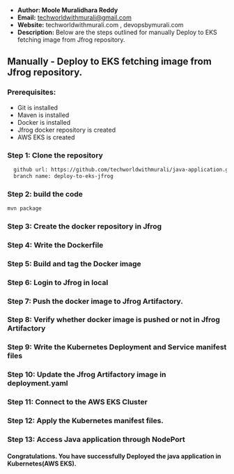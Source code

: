 + <b>Author: Moole Muralidhara Reddy</b></br>
+ <b>Email:</b> techworldwithmurali@gmail.com</br>
+ <b>Website:</b> techworldwithmurali.com , devopsbymurali.com</br>
+ <b>Description:</b> Below are the steps outlined for manually Deploy to EKS fetching image from Jfrog repository.</br>

## Manually - Deploy to EKS fetching image from Jfrog repository.

### Prerequisites:
+ Git is installed
+ Maven is installed
+ Docker is installed
+ Jfrog docker repository is created
+ AWS EKS is created

### Step 1: Clone the repository
  
```xml
  github url: https://github.com/techworldwithmurali/java-application.git
  branch name: deploy-to-eks-jfrog
```
### Step 2: build the code
```xml
mvn package
```
### Step 3: Create the docker repository in Jfrog
### Step 4: Write the Dockerfile
### Step 5: Build and tag the Docker image
### Step 6: Login to Jfrog in local
### Step 7: Push the docker image to Jfrog Artifactory.
### Step 8: Verify whether docker image is pushed or not in Jfrog Artifactory
### Step 9: Write the Kubernetes Deployment and Service manifest files
### Step 10: Update the Jfrog Artifactory image in deployment.yaml
### Step 11: Connect to the AWS EKS Cluster
### Step 12: Apply the Kubernetes manifest files.
### Step 13: Access Java application through NodePort


#### Congratulations. You have successfully Deployed the java application in Kubernetes(AWS EKS).
